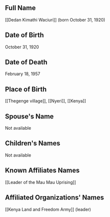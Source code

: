 ## Full Name
[[Dedan Kimathi Waciuri]] (born October 31, 1920)

## Date of Birth
October 31, 1920

## Date of Death
February 18, 1957

## Place of Birth
[[Thegenge village]], [[Nyeri]], [[Kenya]]

## Spouse's Name
Not available

## Children's Names
Not available

## Known Affiliates Names
[[Leader of the Mau Mau Uprising]]

## Affiliated Organizations' Names
[[Kenya Land and Freedom Army]] (leader)


